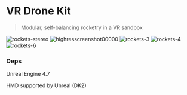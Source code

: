 # VR Drone Kit
> Modular, self-balancing rocketry in a VR sandbox

![rockets-stereo](https://cloud.githubusercontent.com/assets/341080/8711185/a45e1dce-2b04-11e5-97a0-244b39908ab9.png)
![highresscreenshot00000](https://cloud.githubusercontent.com/assets/341080/8711268/420d91da-2b05-11e5-80a7-434573e73cc5.png)
![rockets-3](https://cloud.githubusercontent.com/assets/341080/8711233/0ba6aa96-2b05-11e5-82e7-1aabbfc53fc7.png)
![rockets-4](https://cloud.githubusercontent.com/assets/341080/8711239/117c9bba-2b05-11e5-8443-1361cccb2998.png)
![rockets-6](https://cloud.githubusercontent.com/assets/341080/8711260/354dbe34-2b05-11e5-8850-b24131a3278e.png)

### Deps

Unreal Engine 4.7

HMD supported by Unreal (DK2)
